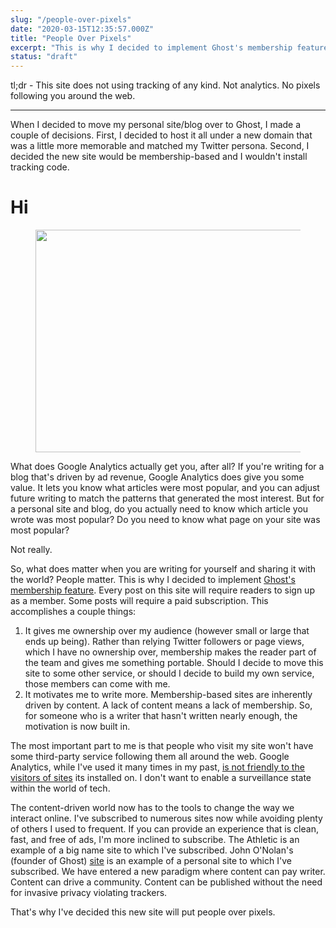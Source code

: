```yaml
---
slug: "/people-over-pixels"
date: "2020-03-15T12:35:57.000Z"
title: "People Over Pixels"
excerpt: "This is why I decided to implement Ghost's membership feature. Every post on this site will require readers to sign up as a member. Some posts will require a paid subscription."
status: "draft"
---
```

tl;dr - This site does not using tracking of any kind. Not analytics. No pixels following you around the web.

---

When I decided to move my personal site/blog over to Ghost, I made a couple of decisions. First, I decided to host it all under a new domain that was a little more memorable and matched my Twitter persona. Second, I decided the new site would be membership-based and I wouldn't install tracking code.

<!--kg-card-begin: html-->

# Hi

<!--kg-card-end: html-->

<figure class="kg-card kg-image-card"><img src="__GHOST_URL__/content/images/2021/05/Screen-Shot-2021-05-07-at-3.55.49-PM.png" class="kg-image" alt="" loading="lazy" width="806" height="356" srcset="__GHOST_URL__/content/images/size/w600/2021/05/Screen-Shot-2021-05-07-at-3.55.49-PM.png 600w, __GHOST_URL__/content/images/2021/05/Screen-Shot-2021-05-07-at-3.55.49-PM.png 806w" sizes="(min-width: 720px) 720px"></figure>

What does Google Analytics actually get you, after all? If you're writing for a blog that's driven by ad revenue, Google Analytics does give you some value. It lets you know what articles were most popular, and you can adjust future writing to match the patterns that generated the most interest. But for a personal site and blog, do you actually need to know which article you wrote was most popular? Do you need to know what page on your site was most popular?



Not really.

So, what does matter when you are writing for yourself and sharing it with the world? People matter. This is why I decided to implement [Ghost's membership feature](<https://ghost.org/changelog/3-0/>). Every post on this site will require readers to sign up as a member. Some posts will require a paid subscription. This accomplishes a couple things:

1. It gives me ownership over my audience (however small or large that ends up being). Rather than relying Twitter followers or page views, which I have no ownership over, membership makes the reader part of the team and gives me something portable. Should I decide to move this site to some other service, or should I decide to build my own service, those members can come with me. 
2. It motivates me to write more. Membership-based sites are inherently driven by content. A lack of content means a lack of membership. So, for someone who is a writer that hasn't written nearly enough, the motivation is now built in. 

<!-- -->

The most important part to me is that people who visit my site won't have some third-party service following them all around the web. Google Analytics, while I've used it many times in my past, [is not friendly to the visitors of sites](<https://www.cnet.com/news/techs-invasion-of-our-privacy-made-us-more-paranoid-in-2018/>) its installed on. I don't want to enable a surveillance state within the world of tech.

The content-driven world now has to the tools to change the way we interact online. I've subscribed to numerous sites now while avoiding plenty of others I used to frequent. If you can provide an experience that is clean, fast, and free of ads, I'm more inclined to subscribe. The Athletic is an example of a big name site to which I've subscribed. John O'Nolan's (founder of Ghost) [site](<https://rediverge.com/>) is an example of a personal site to which I've subscribed. We have entered a new paradigm where content can pay writer. Content can drive a community. Content can be published without the need for invasive privacy violating trackers.

That's why I've decided this new site will put people over pixels.


